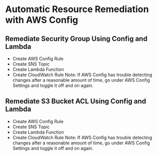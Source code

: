 # Automatic Resource Remediation with AWS Config

## Remediate Security Group Using Config and Lambda
- Create AWS Config Rule 
- Create SNS Topic 
- Create Lambda Function 
- Create CloudWatch Rule
Note: If AWS Config has trouble detecting changes after a reasonable amount of time, go under AWS Config Settings and toggle it off and on again.

## Remediate S3 Bucket ACL Using Config and Lambda
- Create AWS Config Rule
- Create SNS Topic
- Create Lambda Function
- Create CloudWatch Rule
Note: If AWS Config has trouble detecting changes after a reasonable amount of time, go under AWS Config Settings and toggle it off and on again.
